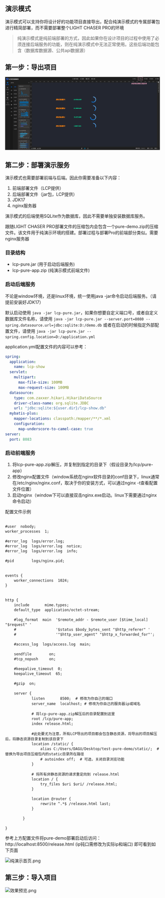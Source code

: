 ## 演示模式

演示模式可以支持你将设计好的功能项目直接导出，配合纯演示模式的专属部署包进行精简部署，而不需要部署整个LIGHT CHASER PRO的环境

> 纯演示模式是纯前端部署的方式，因此如果你在设计项目的过程中使用了必须连接后端服务的功能，则在纯演示模式中无法正常使用。这些后端功能包含（数据库数据源、公共api数据源）

## 第一步：导出项目

![导出项目.png](导出项目.png)

## 第二步：部署演示服务

演示模式也需要部署前端与后端。因此你需要准备以下内容：

1. 前端部署文件（LCP提供）
2. 后端部署文件（jar包，LCP提供）
3. JDK17
4. nginx服务器

演示模式的后端使用SQLite作为数据库，因此不需要单独安装数据库服务。

跟随LIGHT CHASER PRO部署文件的压缩包内会包含一个pure-demo.zip的压缩文件。该文件用于纯演示环境的搭建。部署过程与部署Pro的前端部分类似。需要nginx服务器

### 目录结构

- lcp-pure.jar (用于启动后端服务)
- lcp-pure-app.zip (纯演示模式前端文件)

### 启动后端服务

不论是window环境，还是linux环境，统一使用java -jar命令启动后端服务。（请提前安装好JDK17）

默认启动使用 `java -jar lcp-pure.jar`，如果你想要自定义端口号，或者自定义数据库文件名称，请使用 `java -jar lcp-pure.jar --server.port=8080 --spring.datasource.url=jdbc:sqlite:D:/demo.db`
或者在启动的时候指定外部配置文件，请使用 `java -jar lcp-pure.jar --spring.config.location=D:/application.yml`

application.yml配置文件的内容可以参考：

```yaml
spring:
  application:
    name: lcp-show
  servlet:
    multipart:
      max-file-size: 100MB
      max-request-size: 100MB
  datasource:
    type: com.zaxxer.hikari.HikariDataSource
    driver-class-name: org.sqlite.JDBC
    url: "jdbc:sqlite:${user.dir}/lcp-show.db"
  mybatis-plus:
    mapper-locations: classpath:/mapper/**/*.xml
    configuration:
      map-underscore-to-camel-case: true
server:
  port: 8083

```

### 启动前端服务

1. 将lcp-pure-app.zip解压，并复制到指定的目录下（假设目录为/lcp/pure-app）
2. 修改nginx配置文件（window系统在nginx软件目录的conf目录下，linux通常在/etc/nginx/nginx.conf，取决于你的安装方式，可以通过nginx -t查看配置文件位置）
3. 启动nginx（window下可以直接双击nginx.exe启动。linux下需要通过nginx命令启动）

配置文件示例

```nginx configuration

#user  nobody;
worker_processes  1;

#error_log  logs/error.log;
#error_log  logs/error.log  notice;
#error_log  logs/error.log  info;

#pid        logs/nginx.pid;


events {
    worker_connections  1024;
}


http {
    include       mime.types;
    default_type  application/octet-stream;

    #log_format  main  '$remote_addr - $remote_user [$time_local] "$request" '
    #                  '$status $body_bytes_sent "$http_referer" '
    #                  '"$http_user_agent" "$http_x_forwarded_for"';

    #access_log  logs/access.log  main;

    sendfile        on;
    #tcp_nopush     on;

    #keepalive_timeout  0;
    keepalive_timeout  65;

    #gzip  on;

    server {
            listen       8500;  # 修改为你自己的端口
            server_name  localhost; # 修改为你自己的服务器ip或域名
		
            # 将lcp-pure-app.zip解压后的目录配置到这里
    	    root /lcp/pure-app; 
            index release.html;

            #此处要尤为注意，所有LCP导出的项目都会包含静态资源，将导出的项目解压后，将静态资源目录复制到该目录下
            location /static/ {
                alias C:/Users/DAGU/Desktop/test-pure-demo/static/;  # 替换为导出项目压缩包内的static目录所在路径
                # autoindex off;  # 可选，关闭目录浏览功能
            }

            # 将所有非静态资源的请求重定向到 release.html
            location / {
                try_files $uri $uri/ /release.html;
            }

            location @router {
                rewrite ^.*$ /release.html last;
            }

        }

}

```

参考上方配置文件将pure-demo部署启动后访问：http://localhost:8500/release.html (ip钝口需修改为实际ip和端口) 即可看到如下页面

![纯演示首页.png](纯演示首页.png)

## 第三步：导入项目

![效果预览.png](效果预览.png)